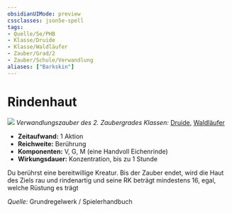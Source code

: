```yaml
---
obsidianUIMode: preview
cssclasses: json5e-spell
tags:
- Quelle/5e/PHB
- Klasse/Druide
- Klasse/Waldläufer
- Zauber/Grad/2
- Zauber/Schule/Verwandlung
aliases: ["Barkskin"]
---
```

# Rindenhaut
![](../../../99%20-%20Setup/Files/Bildersammlung/Symbolik/Verwandlungszauber.webp#token)
*Verwandlungszauber des 2. Zaubergrades*
*Klassen:* [Druide](05%20-%20Wikipedia/Kompendium/Charakteroptionen/Klassen/Druide.md), [Waldläufer](../Charakteroptionen/Klassen/Waldläufer.md)
- **Zeitaufwand:** 1 Aktion
- **Reichweite:** Berührung
- **Komponenten:** V, G, M (eine Handvoll Eichenrinde)
- **Wirkungsdauer:** Konzentration, bis zu 1 Stunde

Du berührst eine bereitwillige Kreatur. Bis der Zauber endet, wird die Haut des Ziels rau und rindenartig und seine RK beträgt mindestens 16, egal, welche Rüstung es trägt

 *Quelle:* Grundregelwerk / Spielerhandbuch